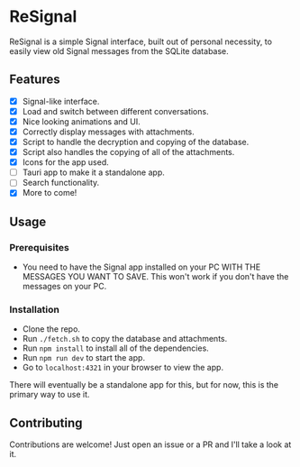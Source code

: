 # ReSignal

ReSignal is a simple Signal interface, built out of personal necessity, to easily view old Signal messages from the SQLite database.

## Features

- [x] Signal-like interface.
- [x] Load and switch between different conversations.
- [x] Nice looking animations and UI.
- [x] Correctly display messages with attachments.
- [x] Script to handle the decryption and copying of the database.
- [x] Script also handles the copying of all of the attachments.
- [x] Icons for the app used.
- [ ] Tauri app to make it a standalone app.
- [ ] Search functionality.
- [x] More to come!

## Usage

### Prerequisites

- You need to have the Signal app installed on your PC WITH THE MESSAGES YOU WANT TO SAVE. This won't work if you don't have the messages on your PC.

### Installation

- Clone the repo.
- Run `./fetch.sh` to copy the database and attachments.
- Run `npm install` to install all of the dependencies.
- Run `npm run dev` to start the app.
- Go to `localhost:4321` in your browser to view the app.

There will eventually be a standalone app for this, but for now, this is the primary way to use it.

## Contributing

Contributions are welcome! Just open an issue or a PR and I'll take a look at it.


